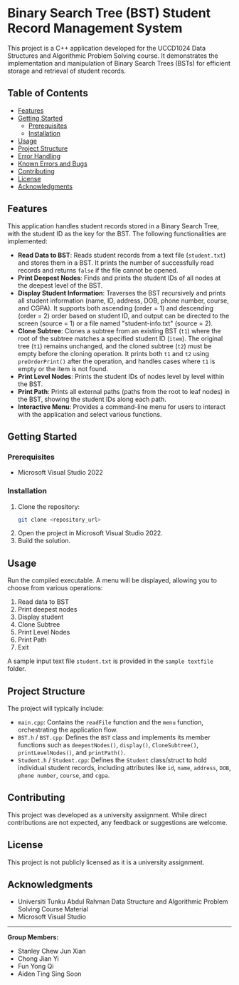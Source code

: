 # Binary Search Tree (BST) Student Record Management System

This project is a C++ application developed for the UCCD1024 Data Structures and Algorithmic Problem Solving course. It demonstrates the implementation and manipulation of Binary Search Trees (BSTs) for efficient storage and retrieval of student records. 

## Table of Contents

- [Features](#features)
- [Getting Started](#getting-started)
  - [Prerequisites](#prerequisites)
  - [Installation](#installation)
- [Usage](#usage)
- [Project Structure](#project-structure)
- [Error Handling](#error-handling)
- [Known Errors and Bugs](#known-errors-and-bugs)
- [Contributing](#contributing)
- [License](#license)
- [Acknowledgments](#acknowledgments)

## Features

This application handles student records stored in a Binary Search Tree, with the student ID as the key for the BST.  The following functionalities are implemented:

* **Read Data to BST**: Reads student records from a text file (`student.txt`) and stores them in a BST.  It prints the number of successfully read records and returns `false` if the file cannot be opened. 
* **Print Deepest Nodes**: Finds and prints the student IDs of all nodes at the deepest level of the BST. 
* **Display Student Information**: Traverses the BST recursively and prints all student information (name, ID, address, DOB, phone number, course, and CGPA).  It supports both ascending (order = 1) and descending (order = 2) order based on student ID, and output can be directed to the screen (source = 1) or a file named "student-info.txt" (source = 2). 
* **Clone Subtree**: Clones a subtree from an existing BST (`t1`) where the root of the subtree matches a specified student ID (`item`).  The original tree (`t1`) remains unchanged, and the cloned subtree (`t2`) must be empty before the cloning operation.  It prints both `t1` and `t2` using `preOrderPrint()` after the operation, and handles cases where `t1` is empty or the item is not found. 
* **Print Level Nodes**: Prints the student IDs of nodes level by level within the BST. 
* **Print Path**: Prints all external paths (paths from the root to leaf nodes) in the BST, showing the student IDs along each path. 
* **Interactive Menu**: Provides a command-line menu for users to interact with the application and select various functions. 

## Getting Started

### Prerequisites

* Microsoft Visual Studio 2022 

### Installation

1.  Clone the repository:
    ```bash
    git clone <repository_url>
    ```
2.  Open the project in Microsoft Visual Studio 2022. 
3.  Build the solution.

## Usage

Run the compiled executable. A menu will be displayed, allowing you to choose from various operations: 

1.  Read data to BST 
2.  Print deepest nodes 
3.  Display student 
4.  Clone Subtree 
5.  Print Level Nodes 
6.  Print Path 
7.  Exit 

A sample input text file `student.txt` is provided in the `sample textfile` folder. 

## Project Structure

The project will typically include:

* `main.cpp`: Contains the `readFile` function and the `menu` function, orchestrating the application flow. 
* `BST.h` / `BST.cpp`: Defines the `BST` class and implements its member functions such as `deepestNodes()`, `display()`, `CloneSubtree()`, `printLevelNodes()`, and `printPath()`. 
* `Student.h` / `Student.cpp`: Defines the `Student` class/struct to hold individual student records, including attributes like `id`, `name`, `address`, `DOB`, `phone number`, `course`, and `cgpa`. 

## Contributing

This project was developed as a university assignment. While direct contributions are not expected, any feedback or suggestions are welcome.

## License

This project is not publicly licensed as it is a university assignment.

## Acknowledgments

* Universiti Tunku Abdul Rahman Data Structure and Algorithmic Problem Solving Course Material 
* Microsoft Visual Studio 

---
**Group Members:**

* Stanley Chew Jun Xian
* Chong Jian Yi
* Fun Yong Qi
* Aiden Ting Sing Soon